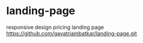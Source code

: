 # landing-page
responsive design pricing landing page
https://github.com/gayatriambatkar/landing-page.git
